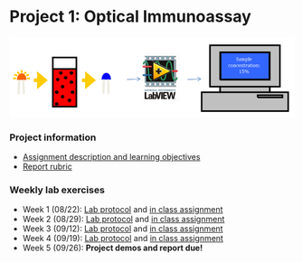 # Project 1: Optical Immunoassay
![alt text](project_1_OIA/OIA_diagram.png)

### Project information
- [Assignment description and learning objectives](project_1_OIA/project_1_OIA.pdf)
- [Report rubric](project_1_OIA/OIA_report_rubric.pdf)

### Weekly lab exercises
- Week 1 (08/22): [Lab protocol](project_1_OIA/OIA_lab_1.pdf) and [in class assignment](project_1_OIA/OIA_lab_1_assignment.pdf)
- Week 2 (08/29): [Lab protocol](project_1_OIA/OIA_lab_2.pdf) and [in class assignment](project_1_OIA/OIA_lab_2_assignment.pdf)
- Week 3 (09/12): [Lab protocol](project_1_OIA/OIA_lab_3.pdf) and [in class assignment](project_1_OIA/OIA_lab_3_assignment.pdf)
- Week 4 (09/19): [Lab protocol](project_1_OIA/OIA_lab_4.pdf) and [in class assignment](project_1_OIA/OIA_lab_4_assignment.pdf)
- Week 5 (09/26): **Project demos and report due!**